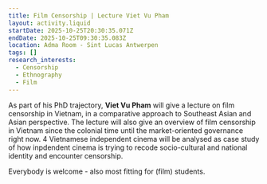 ```yaml
---
title: Film Censorship | Lecture Viet Vu Pham
layout: activity.liquid
startDate: 2025-10-25T20:30:35.071Z
endDate: 2025-10-25T09:30:35.083Z
location: Adma Room - Sint Lucas Antwerpen
tags: []
research_interests:
  - Censorship
  - Ethnography
  - Film
---
```

<!--StartFragment-->

A﻿s part of his PhD trajectory, **Viet Vu Pham** will give a lecture on film censorship in Vietnam, in a comparative approach to Southeast Asian and Asian perspective. The lecture will also give an overview of film censorship in Vietnam since the colonial time until the market-oriented governance right now. 4 Vietnamese independent cinema will be analysed as case study of how inpdendent cinema is trying to recode socio-cultural and national identity and encounter censorship.  

<!--EndFragment-->

E﻿verybody is welcome - also most fitting for (film) students. 

<!--EndFragment-->